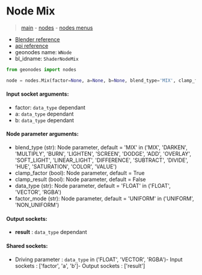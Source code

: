 # Node Mix

> [main](../structure.md) - [nodes](nodes.md) - [nodes menus](nodes_menus.md)

- [Blender reference](https://docs.blender.org/manual/en/latest/modeling/geometry_nodes/color/mix.html)
- [api reference](https://docs.blender.org/api/current/bpy.types.ShaderNodeMix.html)
- geonodes name: `WNode`
- bl_idname: `ShaderNodeMix`

```python
from geonodes import nodes

node = nodes.Mix(factor=None, a=None, b=None, blend_type='MIX', clamp_factor=True, clamp_result=False, data_type='FLOAT', factor_mode='UNIFORM')
```

#### Input socket arguments:

- factor: `data_type` dependant
- a: `data_type` dependant
- b: `data_type` dependant

#### Node parameter arguments:

- blend_type (str): Node parameter, default = 'MIX' in ('MIX', 'DARKEN', 'MULTIPLY', 'BURN', 'LIGHTEN', 'SCREEN', 'DODGE', 'ADD', 'OVERLAY', 'SOFT_LIGHT', 'LINEAR_LIGHT', 'DIFFERENCE', 'SUBTRACT', 'DIVIDE', 'HUE', 'SATURATION', 'COLOR', 'VALUE')
- clamp_factor (bool): Node parameter, default = True
- clamp_result (bool): Node parameter, default = False
- data_type (str): Node parameter, default = 'FLOAT' in ('FLOAT', 'VECTOR', 'RGBA')
- factor_mode (str): Node parameter, default = 'UNIFORM' in ('UNIFORM', 'NON_UNIFORM')

#### Output sockets:

- **result** : ``data_type`` dependant

#### Shared sockets:

- Driving parameter : ``data_type`` in ('FLOAT', 'VECTOR', 'RGBA')- Input sockets  : ['factor', 'a', 'b']- Output sockets : ['result']